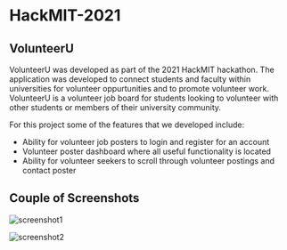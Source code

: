 ﻿# HackMIT-2021

## VolunteerU
VolunteerU was developed as part of the 2021 HackMIT hackathon.
The application was developed to connect students and faculty within universities for volunteer oppurtunities and to promote volunteer work. VolunteerU is a volunteer job board for students looking to volunteer with other students or members of their university community.

For this project some of the features that we developed include:
- Ability for volunteer job posters to login and register for an account
- Volunteer poster dashboard where all useful functionality is located
- Ability for volunteer seekers to scroll through volunteer postings and contact poster


## Couple of Screenshots

![screenshot1](https://user-images.githubusercontent.com/68272505/134420906-04c490c8-9da9-4854-817f-25481b9191bd.png)

![screenshot2](https://user-images.githubusercontent.com/68272505/134420920-2a902d6c-80a1-4fd1-8d0c-36a4a6b078a5.png)
